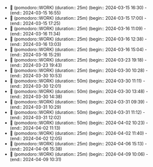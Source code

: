 
- 🍅 (pomodoro::WORK) (duration:: 25m) (begin:: 2024-03-15 16:30) - (end:: 2024-03-15 16:55)
- 🍅 (pomodoro::WORK) (duration:: 25m) (begin:: 2024-03-15 17:00) - (end:: 2024-03-15 17:25)
- 🍅 (pomodoro::WORK) (duration:: 25m) (begin:: 2024-03-16 11:09) - (end:: 2024-03-16 11:34)
- 🍅 (pomodoro::WORK) (duration:: 25m) (begin:: 2024-03-16 12:38) - (end:: 2024-03-16 13:03)
- 🍅 (pomodoro::WORK) (duration:: 25m) (begin:: 2024-03-16 15:04) - (end:: 2024-03-16 15:29)
- 🍅 (pomodoro::WORK) (duration:: 25m) (begin:: 2024-03-23 19:18) - (end:: 2024-03-23 19:43)
- 🍅 (pomodoro::WORK) (duration:: 25m) (begin:: 2024-03-30 10:28) - (end:: 2024-03-30 10:53)
- 🍅 (pomodoro::WORK) (duration:: 50m) (begin:: 2024-03-30 11:11) - (end:: 2024-03-30 12:01)
- 🍅 (pomodoro::WORK) (duration:: 50m) (begin:: 2024-03-30 13:48) - (end:: 2024-03-30 14:38)
- 🍅 (pomodoro::WORK) (duration:: 50m) (begin:: 2024-03-31 09:39) - (end:: 2024-03-31 10:29)
- 🍅 (pomodoro::WORK) (duration:: 50m) (begin:: 2024-03-31 11:12) - (end:: 2024-03-31 12:02)
- 🍅 (pomodoro::WORK) (duration:: 50m) (begin:: 2024-04-02 10:23) - (end:: 2024-04-02 11:13)
- 🍅 (pomodoro::WORK) (duration:: 25m) (begin:: 2024-04-02 11:40) - (end:: 2024-04-02 12:05)
- 🍅 (pomodoro::WORK) (duration:: 25m) (begin:: 2024-04-06 15:13) - (end:: 2024-04-06 15:38)
- 🍅 (pomodoro::WORK) (duration:: 25m) (begin:: 2024-04-09 10:06) - (end:: 2024-04-09 10:31)